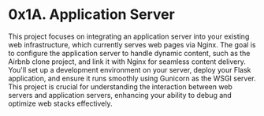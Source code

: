 # 0x1A. Application Server

This project focuses on integrating an application server into your existing web infrastructure, which currently serves web pages via Nginx. The goal is to configure the application server to handle dynamic content, such as the Airbnb clone project, and link it with Nginx for seamless content delivery. You'll set up a development environment on your server, deploy your Flask application, and ensure it runs smoothly using Gunicorn as the WSGI server. This project is crucial for understanding the interaction between web servers and application servers, enhancing your ability to debug and optimize web stacks effectively.

